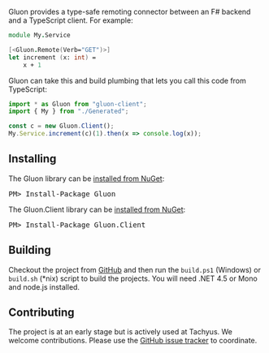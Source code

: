 Gluon provides a type-safe remoting connector between an F# backend
and a TypeScript client. For example:

```fsharp
module My.Service

[<Gluon.Remote(Verb="GET")>]
let increment (x: int) =
    x + 1
```

Gluon can take this and build plumbing that lets you call this code
from TypeScript:

```typescript
import * as Gluon from "gluon-client";
import { My } from "./Generated";

const c = new Gluon.Client();
My.Service.increment(c)(1).then(x => console.log(x));
```

## Installing

<div class="row">
  <div class="span1"></div>
  <div class="span6">
    <div class="well well-small" id="nuget">
      The Gluon library can be <a href="http://www.nuget.org/packages/Gluon">installed from NuGet</a>:
      <pre>PM> Install-Package Gluon</pre>
    </div>
    <div class="well well-small" id="nuget">
      The Gluon.Client library can be <a href="http://www.nuget.org/packages/Gluon.Client">installed from NuGet</a>:
      <pre>PM> Install-Package Gluon.Client</pre>
    </div>
  </div>
  <div class="span1"></div>
</div>

## Building

Checkout the project from [GitHub](https://github.com/Tachyus/gluon) and then run the `build.ps1` (Windows) or `build.sh` (*nix) script to build the projects. You will need .NET 4.5 or Mono and node.js installed.

## Contributing

The project is at an early stage but is actively used at Tachyus. We welcome contributions. Please use the [GitHub issue tracker](https://github.com/Tachyus/gluon/issues) to coordinate.
